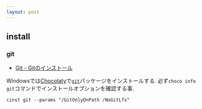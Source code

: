 ```yaml
---
layout: post
---
```

## install

### git

- [Git - Gitのインストール](https://git-scm.com/book/ja/v2/%E4%BD%BF%E3%81%84%E5%A7%8B%E3%82%81%E3%82%8B-Git%E3%81%AE%E3%82%A4%E3%83%B3%E3%82%B9%E3%83%88%E3%83%BC%E3%83%AB)

Windowsでは[Chocolaty](https://chocolatey.org/)で[`git`](https://chocolatey.org/packages/git)パッケージをインストールする.
必ず`choco info git`コマンドでインストールオプションを確認する事.

```
cinst git --params "/GitOnlyOnPath /NoGitLfs"
```
